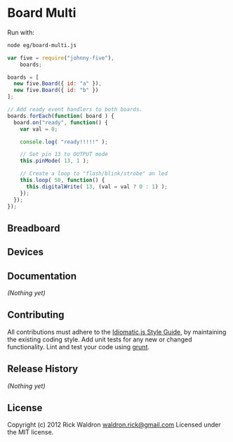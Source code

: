 # Board Multi

Run with:
```bash
node eg/board-multi.js
```


```javascript
var five = require("johnny-five"),
    boards;

boards = [
  new five.Board({ id: "a" }),
  new five.Board({ id: "b" })
];

// Add ready event handlers to both boards.
boards.forEach(function( board ) {
  board.on("ready", function() {
    var val = 0;

    console.log( "ready!!!!!" );

    // Set pin 13 to OUTPUT mode
    this.pinMode( 13, 1 );

    // Create a loop to "flash/blink/strobe" an led
    this.loop( 50, function() {
      this.digitalWrite( 13, (val = val ? 0 : 1) );
    });
  });
});

```

## Breadboard





## Devices




## Documentation

_(Nothing yet)_









## Contributing
All contributions must adhere to the [Idiomatic.js Style Guide](https://github.com/rwldrn/idiomatic.js),
by maintaining the existing coding style. Add unit tests for any new or changed functionality. Lint and test your code using [grunt](https://github.com/cowboy/grunt).

## Release History
_(Nothing yet)_

## License
Copyright (c) 2012 Rick Waldron <waldron.rick@gmail.com>
Licensed under the MIT license.
